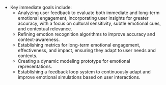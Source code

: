 - Key immediate goals include:
  - Analyzing user feedback to evaluate both immediate and long-term emotional engagement, incorporating user insights for greater accuracy, with a focus on cultural sensitivity, subtle emotional cues, and contextual relevance.
  - Refining emotion recognition algorithms to improve accuracy and context-awareness.
  - Establishing metrics for long-term emotional engagement, effectiveness, and impact, ensuring they adapt to user needs and contexts.
  - Creating a dynamic modeling prototype for emotional representations.
  - Establishing a feedback loop system to continuously adapt and improve emotional simulations based on user interactions.